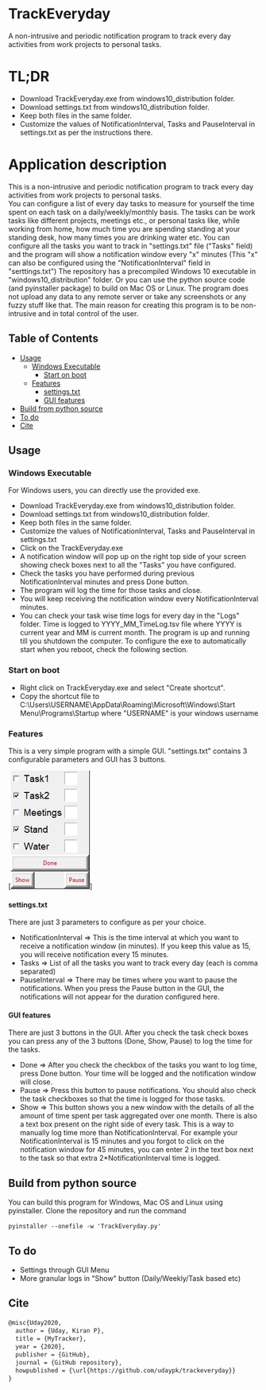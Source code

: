 # TrackEveryday
A non-intrusive and periodic notification program to track every day activities from work projects to personal tasks.

# TL;DR
  * Download TrackEveryday.exe from windows10_distribution folder. 
  * Download settings.txt from windows10_distribution folder. 
  * Keep both files in the same folder.
  * Customize the values of NotificationInterval, Tasks and PauseInterval in settings.txt as per the instructions there.


# Application description
This is a non-intrusive and periodic notification program to track every day activities from work projects to personal tasks.  
You can configure a list of every day tasks to measure for yourself the time spent on each task on a daily/weekly/monthly basis.
The tasks can be work tasks like different projects, meetings etc., or personal tasks like, while working from home, how much time you are spending standing at your standing desk, how many times you are drinking water etc. 
You can configure all the tasks you want to track in \"settings.txt\" file (\"Tasks\" field) and the program will show a notification window every \"x\" minutes (This \"x\" can also be configured using the \"NotificationInterval\" field in \"serttings.txt\")
The repository has a precompiled Windows 10 executable in \"windows10_distribution\" folder. Or you can use the python source code (and pyinstaller package) to build on Mac OS or Linux. 
The program does not upload any data to any remote server or take any screenshots or any fuzzy stuff like that. The main reason for creating this program is to be non-intrusive and in total control of the user.

## Table of Contents

* [Usage](#usage)
  * [Windows Executable](#windows-executable)
    * [Start on boot](#start-on-boot)
  * [Features](#features)
    * [settings.txt](#settings-txt)
    * [GUI features](#gui-features)
* [Build from python source](#build-from-python-source)
* [To do](#to-do)
* [Cite](#cite)

## Usage

### Windows Executable
For Windows users, you can directly use the provided exe.
  * Download TrackEveryday.exe from windows10_distribution folder. 
  * Download settings.txt from windows10_distribution folder. 
  * Keep both files in the same folder.
  * Customize the values of NotificationInterval, Tasks and PauseInterval in settings.txt
  * Click on the TrackEveryday.exe
  * A notification window will pop up on the right top side of your screen showing check boxes next to all the "Tasks" you have configured.
  * Check the tasks you have performed during previous NotificationInterval minutes and press Done button.
  * The program will log the time for those tasks and close.
  * You will keep receiving the notification window every NotificationInterval minutes.
  * You can check your task wise time logs for every day in the "Logs" folder. Time is logged to YYYY_MM_TimeLog.tsv file where YYYY is current year and MM is current month.
The program is up and running till you shutdown the computer. To configure the exe to automatically start when you reboot, check the following section. 

### Start on boot
  * Right click on TrackEveryday.exe and select "Create shortcut".
  * Copy the shortcut file to C:\Users\USERNAME\AppData\Roaming\Microsoft\Windows\Start Menu\Programs\Startup  where "USERNAME" is your windows username

### Features
This is a very simple program with a simple GUI. "settings.txt" contains 3 configurable parameters and GUI has 3 buttons.

[![GUI](https://github.com/udaypk/trackeveryday/blob/master/GUI.jpg)]
#### settings.txt 
There are just 3 parameters to configure as per your choice.
  * NotificationInterval => This is the time interval at which you want to receive a notification window (in minutes). If you keep this value as 15, you will receive notification every 15 minutes.
  * Tasks => List of all the tasks you want to track every day (each is comma separated)
  * PauseInterval => There may be times where you want to pause the notifications. When you press the Pause button in the GUI, the notifications will not appear for the duration configured here.
  
#### GUI features 
There are just 3 buttons in the GUI. After you check the task check boxes you can press any of the 3 buttons (Done, Show, Pause) to log the time for the tasks.
  * Done => After you check the checkbox of the tasks you want to log time, press Done button. Your time will be logged and the notification window will close.
  * Pause => Press this button to pause notifications. You should also check the task checkboxes so that the time is logged for those tasks. 
  * Show => This button shows you a new window with the details of all the amount of time spent per task aggregated over one month.
There is also a text box present on the right side of every task. This is a way to manually log time more than NotificationInterval. 
For example your NotificationInterval is 15 minutes and you forgot to click on the notification window for 45 minutes, you can enter 2 in the text box next to the task so that extra 2*NotificationInterval time is logged.

## Build from python source
You can build this program for Windows, Mac OS and Linux using pyinstaller. 
Clone the repository and run the command 
```
pyinstaller --onefile -w 'TrackEveryday.py'
```

## To do
  * Settings through GUI Menu
  * More granular logs in "Show" button (Daily/Weekly/Task based etc)

## Cite
```
@misc{Uday2020,
  author = {Uday, Kiran P},
  title = {MyTracker},
  year = {2020},
  publisher = {GitHub},
  journal = {GitHub repository},
  howpublished = {\url{https://github.com/udaypk/trackeveryday}}
}
```